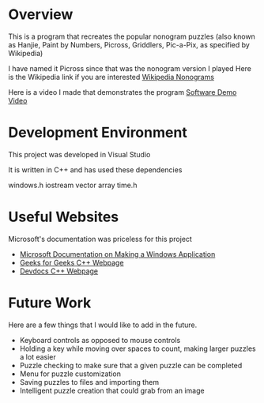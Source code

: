 # Overview

This is a program that recreates the popular nonogram puzzles (also known as Hanjie, Paint by Numbers, Picross, Griddlers, Pic-a-Pix, as specified by Wikipedia)

I have named it Picross since that was the nonogram version I played
Here is the Wikipedia link if you are interested [Wikipedia Nonograms](https://en.wikipedia.org/wiki/Nonogram)

Here is a video I made that demonstrates the program
[Software Demo Video]()

# Development Environment

This project was developed in Visual Studio

It is written in C++ and has used these dependencies 

windows.h
iostream
vector
array
time.h

# Useful Websites

Microsoft's documentation was priceless for this project
* [Microsoft Documentation on Making a Windows Application](https://docs.microsoft.com/en-us/cpp/windows/walkthrough-creating-windows-desktop-applications-cpp?view=msvc-160)
* [Geeks for Geeks C++ Webpage](https://www.geeksforgeeks.org/c-plus-plus/?ref=shm)
* [Devdocs C++ Webpage](https://devdocs.io/cpp/)

# Future Work

Here are a few things that I would like to add in the future.
* Keyboard controls as opposed to mouse controls
* Holding a key while moving over spaces to count, making larger puzzles a lot easier
* Puzzle checking to make sure that a given puzzle can be completed
* Menu for puzzle customization
* Saving puzzles to files and importing them
* Intelligent puzzle creation that could grab from an image
